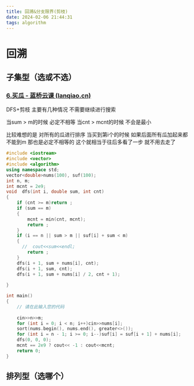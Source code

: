 ```yaml
---
title: 回溯&分支限界(剪枝)
date: 2024-02-06 21:44:31
tags: algorithm
---
```


# 回溯

## 子集型（选或不选）

### [6.买瓜 - 蓝桥云课 (lanqiao.cn)](https://www.lanqiao.cn/problems/3505/learning/?subject_code=1&group_code=5&match_num=14&match_flow=1&origin=cup)

DFS+剪枝 主要有几种情况 不需要继续进行搜索

当sum > m的时候 必定不相等 当cnt > mcnt的时候 不会是最小

比较难想的是 对所有的瓜进行排序 当买到第i个的时候 如果后面所有瓜加起来都不能到m 那也是必定不相等的 这个就相当于往后多看了一步 就不用去走了

```C++
#include <iostream>
#include <vector>
#include <algorithm>
using namespace std;
vector<double>nums(100), suf(100);
int n, m;
int mcnt = 2e9;
void  dfs(int i, double sum, int cnt)
{
    if (cnt >= m)return ;
    if (sum == m)
    {
        mcnt = min(cnt, mcnt);
        return ;
    }
    if (i == n || sum > m || suf[i] + sum < m)
    {
      //  cout<<sum<<endl;
        return ;
    }
    dfs(i + 1, sum + nums[i], cnt);
    dfs(i + 1, sum, cnt);
    dfs(i + 1, sum + nums[i] / 2, cnt + 1);
    
}

int main()
{
    // 请在此输入您的代码
    
    cin>>n>>m;
    for (int i = 0; i < n; i++)cin>>nums[i];
    sort(nums.begin(), nums.end(), greater<>());
    for (int i = n - 1; i >= 0; i--)suf[i] = suf[i + 1] + nums[i];
    dfs(0, 0, 0);
    mcnt == 2e9 ? cout<< -1 : cout<<mcnt;
    return 0;
}
```



## 排列型（选哪个）
